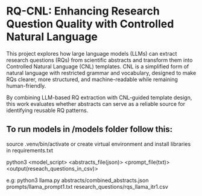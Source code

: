 # RQ-CNL: Enhancing Research Question Quality with Controlled Natural Language

This project explores how large language models (LLMs) can extract research questions (RQs) from scientific abstracts and transform them into Controlled Natural Language (CNL) templates. CNL is a simplified form of natural language with restricted grammar and vocabulary, designed to make RQs clearer, more structured, and machine-readable while remaining human-friendly.

By combining LLM-based RQ extraction with CNL-guided template design, this work evaluates whether abstracts can serve as a reliable source for identifying reusable RQ patterns.

## To run models in /models folder follow this:

source .venv/bin/activate or create virtual environment and install libraries in requirements.txt

python3 <model_script> <abstracts_file(json)> <prompt_file(txt)> <output(reseach_questions_in_csv)>

e.g:
python3 llama.py abstracts/combined_abstracts.json prompts/llama_prompt1.txt research_questions/rqs_llama_itr1.csv
